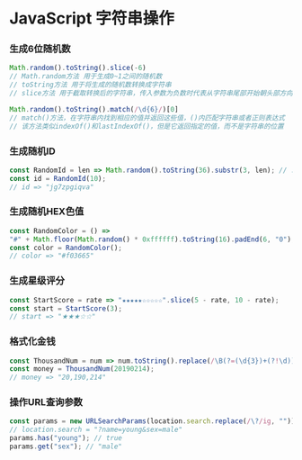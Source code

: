 # JavaScript 字符串操作

### 生成6位随机数

```javascript
Math.random().toString().slice(-6)
// Math.random方法 用于生成0~1之间的随机数
// toString方法 用于将生成的随机数转换成字符串
// slice方法 用于截取转换后的字符串，传入参数为负数时代表从字符串尾部开始朝头部方向截取
```

```javascript
Math.random().toString().match(/\d{6}/)[0]
// match()方法，在字符串内找到相应的值并返回这些值，()内匹配字符串或者正则表达式
// 该方法类似indexOf()和lastIndexOf()，但是它返回指定的值，而不是字符串的位置
```

### 生成随机ID

```javascript
const RandomId = len => Math.random().toString(36).substr(3, len); // .toString(36)代表36进制
const id = RandomId(10);
// id => "jg7zpgiqva"
```

### 生成随机HEX色值

```javascript
const RandomColor = () =>
"#" + Math.floor(Math.random() * 0xffffff).toString(16).padEnd(6, "0");
const color = RandomColor();
// color => "#f03665"
```

### 生成星级评分

```javascript
const StartScore = rate => "★★★★★☆☆☆☆☆".slice(5 - rate, 10 - rate);
const start = StartScore(3);
// start => "★★★☆☆"
```

### 格式化金钱

```javascript
const ThousandNum = num => num.toString().replace(/\B(?=(\d{3})+(?!\d))/g, ",");
const money = ThousandNum(20190214);
// money => "20,190,214"
```

### 操作URL查询参数

```javascript
const params = new URLSearchParams(location.search.replace(/\?/ig, ""));
// location.search = "?name=young&sex=male"
params.has("young"); // true
params.get("sex"); // "male"
```

